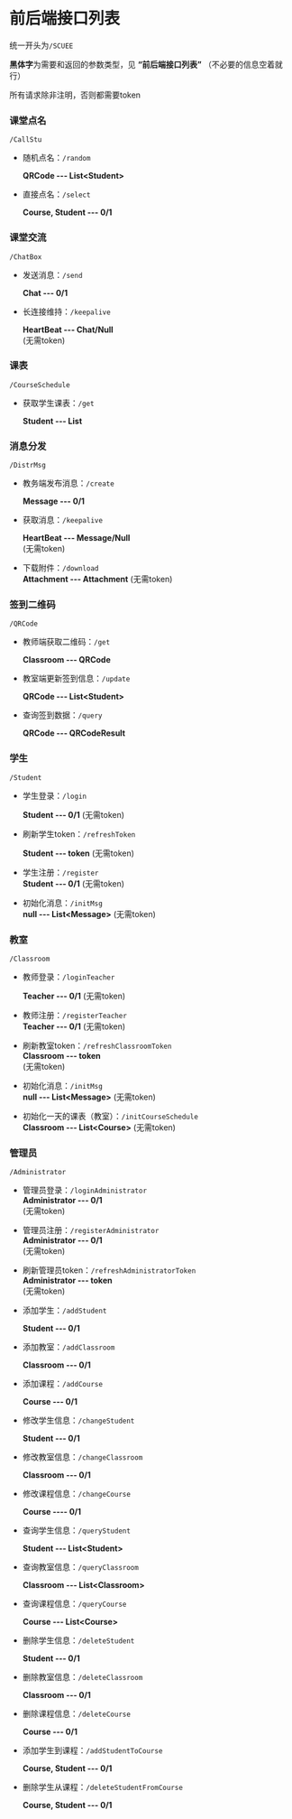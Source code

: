 # 前后端接口列表

统一开头为`/SCUEE`

**黑体字**为需要和返回的参数类型，见 **“前后端接口列表”** （不必要的信息空着就行）

所有请求除非注明，否则都需要token


### 课堂点名

`/CallStu`

- 随机点名：`/random`  

  **QRCode --- List\<Student>**

- 直接点名：`/select` 

   **Course, Student --- 0/1**



### 课堂交流

`/ChatBox`

- 发送消息：`/send`  

  **Chat --- 0/1**

- 长连接维持：`/keepalive`  

  **HeartBeat --- Chat/Null**               
(无需token)



### 课表

`/CourseSchedule`

- 获取学生课表：`/get`  

  **Student --- List<Course>**




### 消息分发

`/DistrMsg`

- 教务端发布消息：`/create`  

  **Message --- 0/1**

- 获取消息：`/keepalive` 

   **HeartBeat --- Message/Null**
<br/> (无需token)
- 下载附件：`/download`
<br/> **Attachment --- Attachment**
  (无需token)




### 签到二维码

`/QRCode`

- 教师端获取二维码：`/get`  

  **Classroom --- QRCode**

- 教室端更新签到信息：`/update`

  **QRCode --- List\<Student>**

- 查询签到数据：`/query`  

  **QRCode --- QRCodeResult**



### 学生

`/Student`

- 学生登录：`/login`

  **Student --- 0/1**
(无需token)



- 刷新学生token：`/refreshToken` 

  **Student --- token**
(无需token)


- 学生注册：`/register`
<br/>**Student --- 0/1**
(无需token)

- 初始化消息：`/initMsg`
<br/>**null --- List\<Message>** (无需token)


### 教室

`/Classroom`
- 教师登录：`/loginTeacher`

  **Teacher --- 0/1**
  (无需token)
- 教师注册：`/registerTeacher`
  <br/>**Teacher --- 0/1**
  (无需token)
- 刷新教室token：`/refreshClassroomToken`
<br/>  **Classroom --- token**
  <br/> (无需token)
- 初始化消息：`/initMsg`
  <br/>**null --- List\<Message>** (无需token)
- 初始化一天的课表（教室）：`/initCourseSchedule`
  <br/>**Classroom --- List\<Course>** (无需token)

### 管理员

`/Administrator`
- 管理员登录：`/loginAdministrator`
<br/>**Administrator --- 0/1**
  <br/>    (无需token)
- 管理员注册：`/registerAdministrator`
  <br/>**Administrator --- 0/1**
  <br/>(无需token)
- 刷新管理员token：`/refreshAdministratorToken`
  <br/>  **Administrator --- token**
  <br/>(无需token)

- 添加学生：`/addStudent`

  **Student --- 0/1**

- 添加教室：`/addClassroom`

  **Classroom --- 0/1**

- 添加课程：`/addCourse`

  **Course --- 0/1**

- 修改学生信息：`/changeStudent`

  **Student --- 0/1**

- 修改教室信息：`/changeClassroom`

  **Classroom --- 0/1**

- 修改课程信息：`/changeCourse`

  **Course ---- 0/1**

- 查询学生信息：`/queryStudent`

  **Student --- List\<Student>**

- 查询教室信息：`/queryClassroom`

  **Classroom --- List\<Classroom>**

- 查询课程信息：`/queryCourse`

  **Course --- List\<Course>**

- 删除学生信息：`/deleteStudent`

  **Student --- 0/1**

- 删除教室信息：`/deleteClassroom`

  **Classroom --- 0/1**

- 删除课程信息：`/deleteCourse`

  **Course --- 0/1**

- 添加学生到课程：`/addStudentToCourse`

  **Course, Student --- 0/1**
  
- 删除学生从课程：`/deleteStudentFromCourse`

  **Course, Student --- 0/1**
